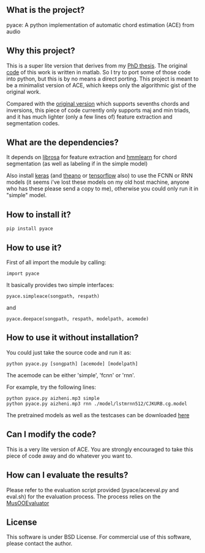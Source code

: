 ## What is the project?
pyace: A python implementation of automatic chord estimation (ACE) from audio

## Why this project?
This is a super lite version that derives from my [PhD thesis](https://github.com/tangkk/phd-thesis-junqi-deng/blob/master/junqi-thesis-hku.pdf). The original [code](https://github.com/tangkk/tangkk-mirex-ace) of this work is written in matlab. So I try to port some of those code into python, but this is by no means a direct porting. This project is meant to be a minimalist version of ACE, which keeps only the algorithmic gist of the original work.

Compared with the [original version](https://github.com/tangkk/tangkk-mirex-ace) which supports sevenths chords and inversions, this piece of code currently only supports maj and min triads, and it has much lighter (only a few lines of) feature extraction and segmentation codes.

## What are the dependencies?
It depends on [librosa](https://github.com/librosa/librosa) for feature extraction and [hmmlearn](http://hmmlearn.readthedocs.io/en/stable/) for chord segmentation (as well as labeling if in the simple model)

Also install [keras](https://keras.io/) (and [theano](http://www.deeplearning.net/software/theano/) or [tensorflow](http://tensorflow.org/) also) to use the FCNN or RNN models (it seems i've lost these models on my old host machine, anyone who has these please send a copy to me), otherwise you could only run it in "simple" model.

## How to install it?
```
pip install pyace
```

## How to use it?
First of all import the module by calling:
```
import pyace
```

It basically provides two simple interfaces:

```
pyace.simpleace(songpath, respath)
```
and
```
pyace.deepace(songpath, respath, modelpath, acemode)
```
## How to use it without installation?
You could just take the source code and run it as:
```
python pyace.py [songpath] [acemode] [modelpath]
```

The acemode can be either 'simple', 'fcnn' or 'rnn'.

For example, try the following lines:
```
python pyace.py aizheni.mp3 simple
python pyace.py aizheni.mp3 rnn ./model/lstmrnn512/CJKURB.cg.model
```
The pretrained models as well as the testcases can be downloaded [here](http://tangkk.net/me/pyace/models.zip)

## Can I modify the code?
This is a very lite version of ACE. You are strongly encouraged to take this piece of code away and do whatever you want to.

## How can I evaluate the results?
Please refer to the evaluation script provided (pyace/aceeval.py and eval.sh) for the evaluation process.
The process relies on the [MusOOEvaluator](https://github.com/jpauwels/MusOOEvaluator)

## License
This software is under BSD License. For commercial use of this software, please contact the author.



